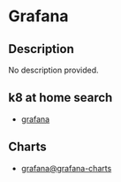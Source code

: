 # Grafana

## Description

No description provided.

## k8 at home search

- [grafana](https://nanne.dev/k8s-at-home-search/#/grafana)

## Charts

- [grafana@grafana-charts](https://grafana.github.io/helm-charts/)

